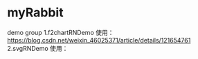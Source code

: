 # myRabbit

demo group
1.f2chartRNDemo 使用：https://blog.csdn.net/weixin_46025371/article/details/121654761
2.svgRNDemo 使用：
